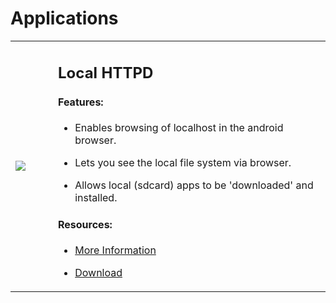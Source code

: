 # Applications #

<table>
<tr>
<td><img src='http://free-android-apps.googlecode.com/svn/trunk/Local%20HTTPD/preview.png' /></td>
<td width='20px'></td>
<td valign='top'>

<h2>Local HTTPD</h2>

<h4>Features:</h4>

<ul><li>Enables browsing of localhost in the android browser.</li></ul>

<ul><li>Lets you see the local file system via browser.</li></ul>

<ul><li>Allows local (sdcard) apps to be 'downloaded' and installed.</li></ul>

<h4>Resources:</h4>

<ul><li><a href='Project_LocalHTTPD.md'>More Information</a></li></ul>

<ul><li><a href='http://free-android-apps.googlecode.com/files/Local%20HTTPD.apk'>Download</a></li></ul>

</td>
</tr>
</table>